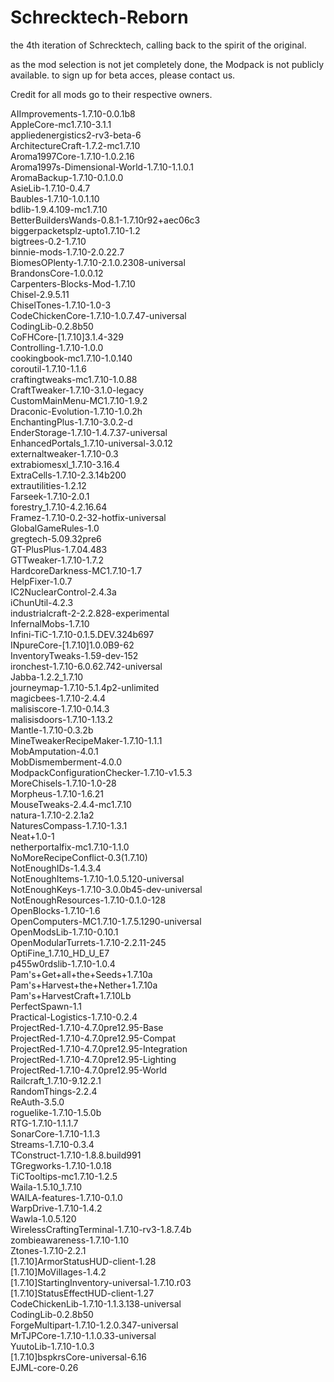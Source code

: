 # Schrecktech-Reborn
the 4th iteration of Schrecktech, calling back to the spirit of the original.

as the mod selection is not jet completely done, the Modpack is not publicly available.
to sign up for beta acces, please contact us.

Credit for all mods go to their respective owners.

AIImprovements-1.7.10-0.0.1b8\
AppleCore-mc1.7.10-3.1.1\
appliedenergistics2-rv3-beta-6\
ArchitectureCraft-1.7.2-mc1.7.10\
Aroma1997Core-1.7.10-1.0.2.16\
Aroma1997s-Dimensional-World-1.7.10-1.1.0.1\
AromaBackup-1.7.10-0.1.0.0\
AsieLib-1.7.10-0.4.7\
Baubles-1.7.10-1.0.1.10\
bdlib-1.9.4.109-mc1.7.10\
BetterBuildersWands-0.8.1-1.7.10r92+aec06c3\
biggerpacketsplz-upto1.7.10-1.2\
bigtrees-0.2-1.7.10\
binnie-mods-1.7.10-2.0.22.7\
BiomesOPlenty-1.7.10-2.1.0.2308-universal\
BrandonsCore-1.0.0.12\
Carpenters-Blocks-Mod-1.7.10\
Chisel-2.9.5.11\
ChiselTones-1.7.10-1.0-3\
CodeChickenCore-1.7.10-1.0.7.47-universal\
CodingLib-0.2.8b50\
CoFHCore-[1.7.10]3.1.4-329\
Controlling-1.7.10-1.0.0\
cookingbook-mc1.7.10-1.0.140\
coroutil-1.7.10-1.1.6\
craftingtweaks-mc1.7.10-1.0.88\
CraftTweaker-1.7.10-3.1.0-legacy\
CustomMainMenu-MC1.7.10-1.9.2\
Draconic-Evolution-1.7.10-1.0.2h\
EnchantingPlus-1.7.10-3.0.2-d\
EnderStorage-1.7.10-1.4.7.37-universal\
EnhancedPortals_1.7.10-universal-3.0.12\
externaltweaker-1.7.10-0.3\
extrabiomesxl_1.7.10-3.16.4\
ExtraCells-1.7.10-2.3.14b200\
extrautilities-1.2.12\
Farseek-1.7.10-2.0.1\
forestry_1.7.10-4.2.16.64\
Framez-1.7.10-0.2-32-hotfix-universal\
GlobalGameRules-1.0\
gregtech-5.09.32pre6\
GT-PlusPlus-1.7.04.483\
GTTweaker-1.7.10-1.7.2\
HardcoreDarkness-MC1.7.10-1.7\
HelpFixer-1.0.7\
IC2NuclearControl-2.4.3a\
iChunUtil-4.2.3\
industrialcraft-2-2.2.828-experimental\
InfernalMobs-1.7.10\
Infini-TiC-1.7.10-0.1.5.DEV.324b697\
INpureCore-[1.7.10]1.0.0B9-62\
InventoryTweaks-1.59-dev-152\
ironchest-1.7.10-6.0.62.742-universal\
Jabba-1.2.2_1.7.10\
journeymap-1.7.10-5.1.4p2-unlimited\
magicbees-1.7.10-2.4.4\
malisiscore-1.7.10-0.14.3\
malisisdoors-1.7.10-1.13.2\
Mantle-1.7.10-0.3.2b\
MineTweakerRecipeMaker-1.7.10-1.1.1\
MobAmputation-4.0.1\
MobDismemberment-4.0.0\
ModpackConfigurationChecker-1.7.10-v1.5.3\
MoreChisels-1.7.10-1.0-28\
Morpheus-1.7.10-1.6.21\
MouseTweaks-2.4.4-mc1.7.10\
natura-1.7.10-2.2.1a2\
NaturesCompass-1.7.10-1.3.1\
Neat+1.0-1\
netherportalfix-mc1.7.10-1.1.0\
NoMoreRecipeConflict-0.3(1.7.10)\
NotEnoughIDs-1.4.3.4\
NotEnoughItems-1.7.10-1.0.5.120-universal\
NotEnoughKeys-1.7.10-3.0.0b45-dev-universal\
NotEnoughResources-1.7.10-0.1.0-128\
OpenBlocks-1.7.10-1.6\
OpenComputers-MC1.7.10-1.7.5.1290-universal\
OpenModsLib-1.7.10-0.10.1\
OpenModularTurrets-1.7.10-2.2.11-245\
OptiFine_1.7.10_HD_U_E7\
p455w0rdslib-1.7.10-1.0.4\
Pam's+Get+all+the+Seeds+1.7.10a\
Pam's+Harvest+the+Nether+1.7.10a\
Pam's+HarvestCraft+1.7.10Lb\
PerfectSpawn-1.1\
Practical-Logistics-1.7.10-0.2.4\
ProjectRed-1.7.10-4.7.0pre12.95-Base\
ProjectRed-1.7.10-4.7.0pre12.95-Compat\
ProjectRed-1.7.10-4.7.0pre12.95-Integration\
ProjectRed-1.7.10-4.7.0pre12.95-Lighting\
ProjectRed-1.7.10-4.7.0pre12.95-World\
Railcraft_1.7.10-9.12.2.1\
RandomThings-2.2.4\
ReAuth-3.5.0\
roguelike-1.7.10-1.5.0b\
RTG-1.7.10-1.1.1.7\
SonarCore-1.7.10-1.1.3\
Streams-1.7.10-0.3.4\
TConstruct-1.7.10-1.8.8.build991\
TGregworks-1.7.10-1.0.18\
TiCTooltips-mc1.7.10-1.2.5\
Waila-1.5.10_1.7.10\
WAILA-features-1.7.10-0.1.0\
WarpDrive-1.7.10-1.4.2\
Wawla-1.0.5.120\
WirelessCraftingTerminal-1.7.10-rv3-1.8.7.4b\
zombieawareness-1.7.10-1.10\
Ztones-1.7.10-2.2.1\
[1.7.10]ArmorStatusHUD-client-1.28\
[1.7.10]MoVillages-1.4.2\
[1.7.10]StartingInventory-universal-1.7.10.r03\
[1.7.10]StatusEffectHUD-client-1.27\
CodeChickenLib-1.7.10-1.1.3.138-universal\
CodingLib-0.2.8b50\
ForgeMultipart-1.7.10-1.2.0.347-universal\
MrTJPCore-1.7.10-1.1.0.33-universal\
YuutoLib-1.7.10-1.0.3\
[1.7.10]bspkrsCore-universal-6.16\
EJML-core-0.26
